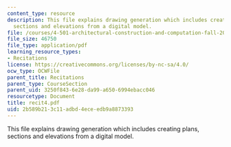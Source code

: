 ```yaml
---
content_type: resource
description: This file explains drawing generation which includes creating plans,
  sections and elevations from a digital model.
file: /courses/4-501-architectural-construction-and-computation-fall-2005/2b589b213c11adbd4eceedb9a8873393_recit4.pdf
file_size: 46750
file_type: application/pdf
learning_resource_types:
- Recitations
license: https://creativecommons.org/licenses/by-nc-sa/4.0/
ocw_type: OCWFile
parent_title: Recitations
parent_type: CourseSection
parent_uid: 3250f843-6e28-da99-a650-6994ebacc046
resourcetype: Document
title: recit4.pdf
uid: 2b589b21-3c11-adbd-4ece-edb9a8873393
---
```

This file explains drawing generation which includes creating plans, sections and elevations from a digital model.